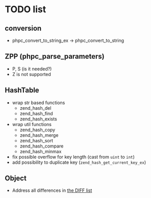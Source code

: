 # TODO list

## conversion
- phpc_convert_to_string_ex -> phpc_convert_to_string

## ZPP (phpc_parse_parameters)
- P, S (is it needed?)
- Z is not supported

## HashTable
- wrap str based functions
  - zend_hash_del
  - zend_hash_find
  - zend_hash_exists
- wrap util functions
  - zend_hash_copy
  - zend_hash_merge
  - zend_hash_sort
  - zend_hash_compare
  - zend_hash_minmax
- fix possible overflow for key length (cast from `uint` to `int`)
- add possibility to duplicate key (`zend_hash_get_current_key_ex`)

## Object
- Address all differences in [the DIFF list](DIFF.md)
